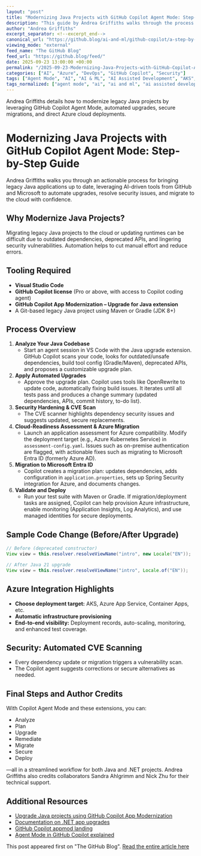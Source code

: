 ```yaml
---
layout: "post"
title: "Modernizing Java Projects with GitHub Copilot Agent Mode: Step-by-Step Guide"
description: "This guide by Andrea Griffiths walks through the process of using GitHub Copilot Agent Mode, in combination with relevant Visual Studio Code extensions, to modernize legacy Java projects. It covers generating upgrade plans, applying automated changes, migrating authentication to Microsoft Entra ID, integrating with Azure cloud services, and ensuring security with automated CVE scans."
author: "Andrea Griffiths"
excerpt_separator: <!--excerpt_end-->
canonical_url: "https://github.blog/ai-and-ml/github-copilot/a-step-by-step-guide-to-modernizing-java-projects-with-github-copilot-agent-mode/"
viewing_mode: "external"
feed_name: "The GitHub Blog"
feed_url: "https://github.blog/feed/"
date: 2025-09-23 13:00:00 +00:00
permalink: "/2025-09-23-Modernizing-Java-Projects-with-GitHub-Copilot-Agent-Mode-Step-by-Step-Guide.html"
categories: ["AI", "Azure", "DevOps", "GitHub Copilot", "Security"]
tags: ["Agent Mode", "AI", "AI & ML", "AI Assisted Development", "AKS", "App Modernization", "Application Insights", "Automated Migration", "Azure", "Cloud Deployment", "Continuous Integration", "CVE Scanning", "Dependency Upgrades", "DevOps", "GitHub Copilot", "Gradle", "Java", "Log Analytics", "Managed Identity", "Maven", "Microsoft Entra ID", "News", "OpenRewrite", "Security", "Spring Security", "VS Code"]
tags_normalized: ["agent mode", "ai", "ai and ml", "ai assisted development", "aks", "app modernization", "application insights", "automated migration", "azure", "cloud deployment", "continuous integration", "cve scanning", "dependency upgrades", "devops", "github copilot", "gradle", "java", "log analytics", "managed identity", "maven", "microsoft entra id", "news", "openrewrite", "security", "spring security", "vs code"]
---
```


Andrea Griffiths details how to modernize legacy Java projects by leveraging GitHub Copilot Agent Mode, automated upgrades, secure migrations, and direct Azure cloud deployments.<!--excerpt_end-->

# Modernizing Java Projects with GitHub Copilot Agent Mode: Step-by-Step Guide

Andrea Griffiths walks you through an actionable process for bringing legacy Java applications up to date, leveraging AI-driven tools from GitHub and Microsoft to automate upgrades, resolve security issues, and migrate to the cloud with confidence.

## Why Modernize Java Projects?

Migrating legacy Java projects to the cloud or updating runtimes can be difficult due to outdated dependencies, deprecated APIs, and lingering security vulnerabilities. Automation helps to cut manual effort and reduce errors.

## Tooling Required

- **Visual Studio Code**
- **GitHub Copilot license** (Pro or above, with access to Copilot coding agent)
- **GitHub Copilot App Modernization – Upgrade for Java extension**
- A Git-based legacy Java project using Maven or Gradle (JDK 8+)

## Process Overview

1. **Analyze Your Java Codebase**
   - Start an agent session in VS Code with the Java upgrade extension. GitHub Copilot scans your code, looks for outdated/unsafe dependencies, build tool config (Gradle/Maven), deprecated APIs, and proposes a customizable upgrade plan.
2. **Apply Automated Upgrades**
   - Approve the upgrade plan. Copilot uses tools like OpenRewrite to update code, automatically fixing build issues. It iterates until all tests pass and produces a change summary (updated dependencies, APIs, commit history, to-do list).
3. **Security Hardening & CVE Scan**
   - The CVE scanner highlights dependency security issues and suggests updated, secure replacements.
4. **Cloud-Readiness Assessment & Azure Migration**
   - Launch an application assessment for Azure compatibility. Modify the deployment target (e.g., Azure Kubernetes Service) in `assessment-config.yaml`. Issues such as on-premise authentication are flagged, with actionable fixes such as migrating to Microsoft Entra ID (formerly Azure AD).
5. **Migration to Microsoft Entra ID**
   - Copilot creates a migration plan: updates dependencies, adds configuration in `application.properties`, sets up Spring Security integration for Azure, and documents changes.
6. **Validate and Deploy**
   - Run your test suite with Maven or Gradle. If migration/deployment tasks are assigned, Copilot can help provision Azure infrastructure, enable monitoring (Application Insights, Log Analytics), and use managed identities for secure deployments.

## Sample Code Change (Before/After Upgrade)

```java
// Before (deprecated constructor)
View view = this.resolver.resolveViewName("intro", new Locale("EN"));

// After Java 21 upgrade
View view = this.resolver.resolveViewName("intro", Locale.of("EN"));
```

## Azure Integration Highlights

- **Choose deployment target:** AKS, Azure App Service, Container Apps, etc.
- **Automatic infrastructure provisioning**
- **End-to-end visibility:** Deployment records, auto-scaling, monitoring, and enhanced test coverage.

## Security: Automated CVE Scanning

- Every dependency update or migration triggers a vulnerability scan.
- The Copilot agent suggests corrections or secure alternatives as needed.

## Final Steps and Author Credits

With Copilot Agent Mode and these extensions, you can:

- Analyze
- Plan
- Upgrade
- Remediate
- Migrate
- Secure
- Deploy

—all in a streamlined workflow for both Java and .NET projects. Andrea Griffiths also credits collaborators Sandra Ahlgrimm and Nick Zhu for their technical support.

## Additional Resources

- [Upgrade Java projects using GitHub Copilot App Modernization](https://marketplace.visualstudio.com/items?itemName=vscjava.vscode-java-upgrade)
- [Documentation on .NET app upgrades](https://marketplace.visualstudio.com/items?itemName=ms-appmod.dotnet-modernization)
- [GitHub Copilot appmod landing](https://aka.ms/ghcp-appmod/Java)
- [Agent Mode in GitHub Copilot explained](https://github.blog/developer-skills/github/less-todo-more-done-the-difference-between-coding-agent-and-agent-mode-in-github-copilot/)

This post appeared first on "The GitHub Blog". [Read the entire article here](https://github.blog/ai-and-ml/github-copilot/a-step-by-step-guide-to-modernizing-java-projects-with-github-copilot-agent-mode/)
